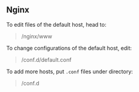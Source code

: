 ## Nginx

To edit files of the default host, head to:

> <project-path>/nginx/www

To change configurations of the default host, edit:

> <project-path>/conf.d/default.conf

To add more hosts, put `.conf` files under directory:

> <project-path>/conf.d

